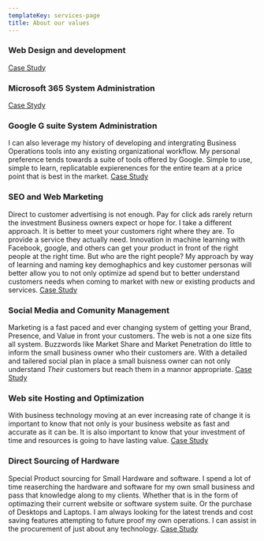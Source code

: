 ```yaml
---
templateKey: services-page
title: About our values
---
```


### Web Design and development
<!-- TODO: Blurb about web development -->

 [Case Study](#)

### Microsoft 365 System Administration
<!-- TODO: Need Blurb  -->

[Case Stydy](#)

### Google G suite System Administration
<!-- TODO: Reavaluate the need to add a service page This could just be the product Page -->
<!-- IDEA: The services page needs to be inclusive of the network of Providers I have available  -->
I can also leverage my history of developing and intergrating Business Operations tools into any existing organizational workflow. My personal preference tends towards a suite of tools offered by Google. Simple to use, simple to learn, replicatable expierenences for the entire team at a price point that is best in the market. [Case Study](#)

### SEO and Web Marketing

Direct to customer advertising is not enough. Pay for click ads rarely return the investment Business owners expect or hope for. I take a different approach. It is better to meet your customers right where they are. To provide a service they actually need. Innovation in machine learning with Facebook, google, and others can get your product in front of the right people at the right time. But who are the right people? My approach by way of learning and naming key demoghaphics and key customer personas will better allow you to not only optimize ad spend but to better understand customers needs when coming to market with new or existing products and services. [Case Study](#)

### Social Media and Comunity Management

Marketing is a fast paced and ever changing system of getting your Brand, Presence, and Value in front your customers. The web is not a one size fits all system. Buzzwords like Market Share and Market Penetration do little to inform the small business owner who their customers are. With a detailed and tailered social plan in place a small buisness owner can not only understand _Their_ customers but reach them in a mannor appropriate. [Case Study](#)

### Web site Hosting and Optimization

With business technology moving at an ever increasing rate of change it is important to know that not only is your business website as fast and accurate as it can be. It is also important to know that your investment of time and resources is going to have lasting value. [Case Study](#)

### Direct Sourcing of Hardware

Special Product sourcing for Small Hardware and software. I spend a lot of time reaserching the hardware and software for my own small business and pass that knowledge along to my clients. Whether that is in the form of optimazing their current website or software system suite. Or the purchase of Desktops and Laptops. I am always looking for the latest trends and cost saving features attempting to future proof my own operations. I can assist in the procurement of just about any technology. [Case Study](#)
